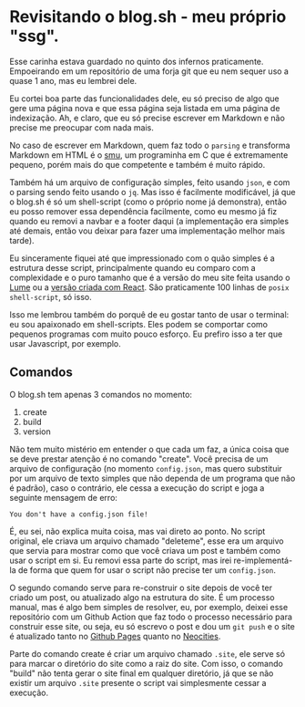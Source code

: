 # Revisitando o blog.sh - meu próprio "ssg".

Esse carinha estava guardado no quinto dos infernos praticamente. Empoeirando
em um repositório de uma forja git que eu nem sequer uso a quase 1 ano, mas eu
lembrei dele.

Eu cortei boa parte das funcionalidades dele, eu só preciso de algo que gere
uma página nova e que essa página seja listada em uma página de indexização.
Ah, e claro, que eu só precise escrever em Markdown e não precise me preocupar
com nada mais.

No caso de escrever em Markdown, quem faz todo o `parsing` e transforma
Markdown em HTML é o [smu](https://git.codemadness.org/smu), um programinha em
C que é extremamente pequeno, porém mais do que competente e também é muito
rápido.

Também há um arquivo de configuração simples, feito usando `json`, e com o
parsing sendo feito usando o `jq`. Mas isso é facilmente modificável, já que o
blog.sh é só um shell-script (como o próprio nome já demonstra), então eu posso
remover essa dependência facilmente, como eu mesmo já fiz quando eu removi a
navbar e a footer daqui (a implementação era simples até demais, então vou
deixar para fazer uma implementação melhor mais tarde).

Eu sinceramente fiquei até que impressionado com o quão simples é a estrutura
desse script, principalmente quando eu comparo com a complexidade e o puro
tamanho que é a versão do meu site feita usando o [Lume](https://lume.land) ou
a [versão criada com React](https://github.com/ventriloquo/jsx-tukain). São
praticamente 100 linhas de `posix shell-script`, só isso.

Isso me lembrou também do porquê de eu gostar tanto de usar o terminal: eu sou
apaixonado em shell-scripts. Eles podem se comportar como pequenos programas
com muito pouco esforço. Eu prefiro isso a ter que usar Javascript, por
exemplo.

## Comandos

O blog.sh tem apenas 3 comandos no momento:

1. create
2. build
3. version

Não tem muito mistério em entender o que cada um faz, a única coisa que se deve
prestar atenção é no comando "create". Você precisa de um arquivo de
configuração (no momento `config.json`, mas quero substituir por um arquivo de
texto simples que não dependa de um programa que não é padrão), caso o
contrário, ele cessa a execução do script e joga a seguinte mensagem de erro:

    You don't have a config.json file!

É, eu sei, não explica muita coisa, mas vai direto ao ponto. No script
original, ele criava um arquivo chamado "deleteme", esse era um arquivo que
servia para mostrar como que você criava um post e também como usar o script em
si. Eu removi essa parte do script, mas irei re-implementá-la de forma que
quem for usar o script não precise ter um `config.json`.

O segundo comando serve para re-construir o site depois de você ter criado um
post, ou atualizado algo na estrutura do site. É um processo manual, mas é algo
bem simples de resolver, eu, por exemplo, deixei esse repositório com um Github
Action que faz todo o processo necessário para construir esse site, ou seja, eu
só escrevo o post e dou um `git push` e o site é atualizado tanto no
[Github Pages](https://ventriloquo.github.io) quanto no
[Neocities](https://tukainpng.neocities.org).

Parte do comando create é criar um arquivo chamado `.site`, ele serve só para
marcar o diretório do site como a raiz do site. Com isso, o comando "build" não
tenta gerar o site final em qualquer diretório, já que se não existir um
arquivo `.site` presente o script vai simplesmente cessar a execução.

